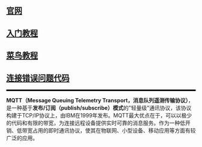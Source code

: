 ## [**官网**](https://mqttx.app/zh)

## **[入门教程](https://www.emqx.com/zh/blog/the-easiest-guide-to-getting-started-with-mqtt)**

## [菜鸟教程](https://www.runoob.com/w3cnote/mqtt-intro.html)

## [连接错误问题代码](https://www.emqx.com/en/blog/mqtt5-new-features-reason-code-and-ack)
<hr style="height: 4px; background-color: black; border: none;">

**MQTT（Message Queuing Telemetry Transport，消息队列遥测传输协议）**，是一种基于**发布/订阅（publish/subscribe）模式**的"轻量级"通讯协议，该协议构建于TCP/IP协议上，由IBM在1999年发布。MQTT最大优点在于，可以以极少的代码和有限的带宽，为连接远程设备提供实时可靠的消息服务。作为一种低开销、低带宽占用的即时通讯协议，使其在物联网、小型设备、移动应用等方面有较广泛的应用。